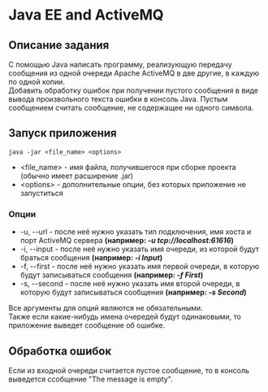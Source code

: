 # Java EE and ActiveMQ

## Описание задания
С помощью Java написать программу, реализующую передачу сообщения из одной очереди Apache ActiveMQ в две другие, в каждую по одной копии.  
Добавить обработку ошибок при получении пустого сообщения в виде вывода произвольного текста ошибки в консоль Java. Пустым сообщением считать сообщение, не содержащее ни одного символа.

## Запуск приложения
    java -jar <file_name> <options>
* <file_name> - имя файла, получившегося при сборке проекта (обычно имеет расширение .jar)
* &lt;options&gt; - дополнительные опции, без которых приложение не запуститься

### Опции
* -u, --url - после неё нужно указать тип подключения, имя хоста и порт ActiveMQ сервера __(например: _-u tcp://localhost:61616_)__
* -i, --input - после неё нужно указать имя очереди, из которой будут браться сообщения __(например: _-i Input_)__
* -f, --first - после неё нужно указать имя первой очереди, в которую будут записываться сообщения __(например: _-f First_)__
* -s, --second - после неё нужно указать имя второй очереди, в которую будут записываться сообщения __(например: _-s Second_)__

Все аргументы для опций являются не обязательными.  
Также если какие-нибудь имена очередей будут одинаковыми, то приложение выведет сообщение об ошибке.

## Обработка ошибок
Если из входной очереди считается пустое сообщение, то в консоль выведется ссобщение "The message is empty".
